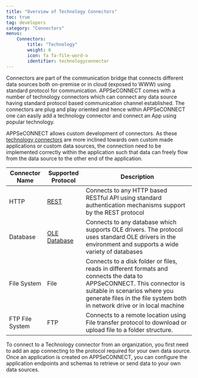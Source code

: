 ```yaml
---
title: "Overview of Technology Connectors"
toc: true
tag: developers
category: "Connectors"
menus: 
    Connectors:
        title: "Technology"
        weight: 6
        icon: fa fa-file-word-o
        identifier: technologyconnector
---
```

Connectors are part of the communication bridge that connects different data sources both on-premise 
or in cloud (exposed to WWW) using standard protocol for communication. APPSeCONNECT comes with a number of 
technology connectors which can connect any data source having standard protocol based communication channel 
established. The connectors are plug and play oriented and hence within APPSeCONNECT one can 
easily add a technology connector and connect an App using popular technology. 

APPSeCONNECT allows custom development of connectors. As these [technology connectors](/getting%20started/configurations/#b-technology-app-creation) are more inclined towards
own custom made applications or custom data sources, the connection need to be implemented correctly 
within the application such that data can freely flow from the data source to the other end of the application. 

|Connector Name|Supported Protocol|Description|
|---|---|---------|
|HTTP|[REST](/connectors/Overview-of-GenericRest-Adapters/)|Connects to any HTTP based RESTful API using standard authentication mechanisms support by the REST protocol|
|Database|[OLE Database](/connectors/Overview-of-OLEDB-Adapter/)|Connects to any database which supports OLE drivers. The protocol uses standard OLE drivers in the environment and supports a wide variety of databases|
|File System|File|Connects to a disk folder or files, reads in different formats and connects the data to APPSeCONNECT. This connector is suitable in scenarios where you generate files in the file system both in network drive or in local machine|
|FTP File System|FTP|Connects to a remote location using File transfer protocol to download or upload file to a folder structure.|
  
To connect to a Technology connector from an organization, you first need to add an app connecting to the protocol required for your 
own data source. Once an application is created on APPSeCONNECT, you can configure the application endpoints and schemas to retrieve or send 
data to your own data sources. 

